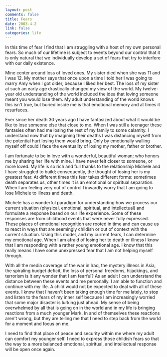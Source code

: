 ```yaml
--- 
layout: post
comments: false
title: Fears
date: 2003-4-2
link: false
categories: life
---
```

In this time of fear I find that I am struggling with a host of my own personal fears. So much of our lifetime is subject to events beyond our control that it is only natural that we individually develop a set of fears that try to interfere with our daily existence.

Mine center around loss of loved ones. My sister died when she was 11 and I was 12. My mother says that once upon a time I told her I was going to marry Amy when I got older, because I liked her best. The loss of my sister at such an early age drastically changed my view of the world. My twelve-year old understanding of the world included the idea that loving someone meant you would lose them. My adult understanding of the world knows this isn't true, but buried inside me is that emotional memory and at times it resurfaces.

Ever since her death 30 years ago I have fantasized about what it would be like to lose someone else that close to me. When I was still a teenager these fantasies often had me losing the rest of my family to some calamity. I understand now that by imagining their deaths I was distancing myself from the potential hurt losing them would bring. Only by emotionally walling myself off could I face the eventuality of losing my mother, father or brother.

I am fortunate to be in love with a wonderful, beautiful woman; who honors me by sharing her life with mine. I have never felt closer to someone, or more loved. My life is so rich and full thanks to the relationship Michele and I have struggled to build; consequently, the thought of losing her is my greatest fear. At different times this fear takes different forms: sometimes death separates us, other times it is an emotional or spiritual separation. When I am feeling very out of control I inwardly worry that I am going to lose Michele to illness and death.

Michele has a wonderful paradigm for understanding how we process our current situation (physical, emotional, spiritual, and intellectual) and formulate a response based on our life experience. Some of these responses are from childhood events that were never fully expressed. These places of emotional recognition are rooted in time and can cause us to react in ways that are seemingly childish or out of context with the current situation. Using this model, and my current fears, I can determine my emotional age. When I am afraid of losing her to death or illness I know that I am responding with a rather young emotional age. I know that this really means I have some unexpressed fear that I am not helping myself through.

With all the media coverage of the war in Iraq, the mystery illness in Asia, the spiraling budget deficit, the loss of personal freedoms, hijackings, and terrorism is it any wonder that I am fearful? As an adult I can understand the distance between these events and me personally. I am able to function and continue with my life. A child would not be expected to deal with all of these events. I know that I haven't been taking enough time for me lately, to stop and listen to the fears of my inner self because I am increasingly worried that some major disaster is lurking just ahead. My sense of being overwhelmed by all that is going on in the world and in my life is bringing reactions from a much younger Mark. In and of themselves these reactions aren't wrong, but they are telling me that I need to step back from the world for a moment and focus on me.

I need to find that place of peace and security within me where my adult can comfort my younger self. I need to express those childish fears so that the way to a more balanced emotional, spiritual, and intellectual response will be open once again.
